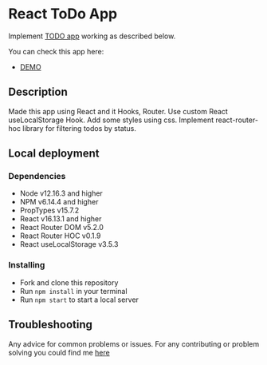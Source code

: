 
# React ToDo App

Implement [TODO app](http://todomvc.com/examples/vanillajs/) working as described below.

You can check this app here:

* [DEMO](https://bogdandobak.github.io/Todo-App/#/all)

## Description

Made this app using React and it Hooks, Router. Use custom React useLocalStorage Hook. Add some styles using css. Implement react-router-hoc library for filtering todos by status.

## Local deployment

### Dependencies

* Node v12.16.3 and higher
* NPM v6.14.4 and higher
* PropTypes v15.7.2
* React v16.13.1 and higher
* React Router DOM v5.2.0 
* React Router HOC v0.1.9
* React useLocalStorage v3.5.3

### Installing

* Fork and clone this repository
* Run `npm install` in your terminal
* Run `npm start` to start a local server

## Troubleshooting

Any advice for common problems or issues. For any contributing or problem solving you could find me [here](https://www.linkedin.com/in/bohdan-dobak-6a31a7198/)




